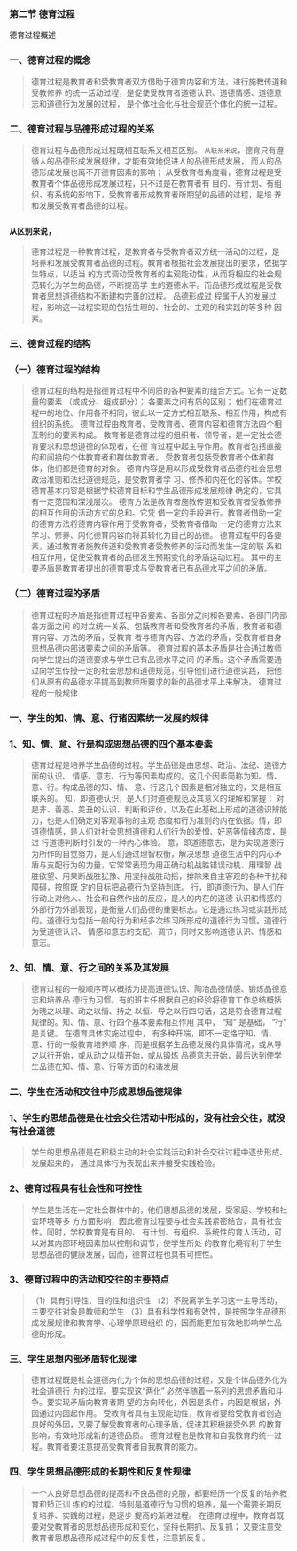 ### 第二节 德育过程
德育过程概述
### 一、德育过程的概念
>   德育过程是教育者和受教育者双方借助于德育内容和方法，进行施教传道和受教修养
的统一活动过程，是促使受教育者道德认识、道德情感、道德意志和道德行为发展的过程，
是个体社会化与社会规范个体化的统一过程。

### 二、德育过程与品德形成过程的关系
>   德育过程与品德形成过程既相互联系又相互区别。
`从联系来说`，德育只有遵循人的品德形成发展规律，才能有效地促进人的品德形成发展，
而人的品德形成发展也离不开德育因素的影响；
从受教育者角度看，德育过程是受教育者个体品德形成发展过程，只不过是在教育者有
目的、有计划、有组织、有系统的影响下，受教育者形成教育者所期望的品德的过程，是培
养和发展受教育者品德的过程。

### `从区别来说`，
>   德育过程是一种教育过程，是教育者与受教育者双方统一活动的过程，是
培养和发展受教育者品德的过程。教育者根据社会发展提出的要求，依据学生特点，以适当
的方式调动受教育者的主观能动性，从而将相应的社会规范转化为学生的品德，不断提高学
生的道德水平。而品德形成过程是受教育者思想道德结构不断建构完善的过程。 品德形成过
程属于人的发展过程，影响这一过程实现的包括生理的、社会的、主观的和实践的等多种
因素。

### 三、德育过程的结构
### （一）德育过程的结构
>   德育过程的结构是指德育过程中不同质的各种要素的组合方式。它有一定数量的要素
（或成分、组成部分）；
各要素之间有质的区别；
他们在德育过程中的地位、作用各不相同，彼此以一定方式相互联系、相互作用，构成有组织的系统。
德育过程由教育者、受教育者、德育内容和德育方法四个相互制约的要素构成。
教育者是德育过程的组织者、领导者，是一定社会德育要求和思想道德的体现者，在德
育过程中起主导作用。教育者包括直接的和间接的个体教育者和群体教育者。
受教育者包括受教育者个体和群体，他们都是德育的对象。
德育内容是用以形成受教育者品德的社会思想政治准则和法纪道德规范，是受教育者学
习、修养和内在化的客体。学校德育基本内容是根据学校德育目标和学生品德形成发展规律
确定的，它具有一定范围和深浅层次。
德育方法是教育者施教传道和受教育者受教修养的相互作用的活动方式的总和。它凭
借一定的手段进行。教育者借助一定的德育方法将德育内容作用于受教育者，受教育者借助
一定的德育方法来学习、修养、内化德育内容而将其转化为自己的品德。
德育过程中的各要素，通过教育者施教传道和受教育者受教修养的活动而发生一定的联
系和相互作用，促使受教育者的品德发生预期变化的矛盾运动过程。
其中的主要矛盾是教育者提出的德育要求与受教育者已有品德水平之间的矛盾。


### （二）德育过程的矛盾
>   德育过程的矛盾是指德育过程中各要素、各部分之间和各要素、各部门内部各方面之间
的对立统一关系。包括教育者和受教育者的矛盾，教育者和德育内容、方法的矛盾，受教育
者与德育内容、方法的矛盾，受教育者自身思想品德内部诸要素之间的矛盾等。
德育过程的基本矛盾是社会通过教师向学生提出的道德要求与学生已有品德水平之间
的矛盾。这个矛盾需要通过向学生传授一定的社会思想和道德规范，引导他们进行道德实践，
把他们从原有的品德水平提高到教师所要求的新的品德水平上来解决。
德育过程的一般规律

### 一、学生的知、情、意、行诸因素统一发展的规律
### 1、知、情、意、行是构成思想品德的四个基本要素
>   德育过程是培养学生品德的过程。学生品德是由思想、政治、法纪、道德方面的认识、
情感、意志、行为等因素构成的。这几个因素简称为知、情、意、行。构成品德的知、情、
意、行这几个因素是相对独立的，又是相互联系的。
知，即道德认识，是人们对道德规范及其意义的理解和掌握；
对是非、善恶、美丑的认识、判断和评价，以及在此基础上形成的道德识辨能力，也是人们确定对客观事物的主观
态度和行为准则的内在依据。情，即道德情感，是人们对社会思想道德和人们行为的爱憎、好恶等情绪态度，是进
行道德判断时引发的一种内心体验。
意，即道德意志，是为实现道德行为所作的自觉努力，是人们通过理智权衡，解决思想
道德生活中的内心矛盾与支配行为的力量，它常常表现为用正确动机战胜错误动机、用理智
战胜欲望、用果断战胜犹豫、用坚持战胜动摇，排除来自主客观的各种干扰和障碍，按照既
定的目标把品德行为坚持到底。
行，即道德行为，是人们在行动上对他人、社会和自然作出的反应，是人的内在的道德
认识和情感的外部行为外部表现，是衡量人们品德的重要标志。它是通过练习或实践形成
的。道德行为包括一般的行为和经多次练习所形成的道德行为习惯。道德行为受道德认识、
情感和意志的支配、调节，同时又影响道德认识、情感和意志。

### 2、知、情、意、行之间的关系及其发展
>   德育过程的一般顺序可以概括为提高道德认识、陶冶品德情感、锻炼品德意志和培养品
德行为习惯。有的班主任根据自己的经验将德育工作总结概括为晓之以理、动之以情、持之
以恒、导之以行四句话，这是符合德育过程规律的。知、情、意、行四个基本要素相互作用
其中， “知” 是基础， “行” 是关键。
在德育具体实施过程中， 有多种开端，即不一定恪守知、情、意、行的一般教育培养顺
序，而是根据学生品德发展的具体情况，或从导之以行开始，或从动之以情开始，或从锻炼
品德意志开始，最后达到使学生品德在知、情、意、行等方面的和谐发展

### 二、学生在活动和交往中形成思想品德规律
### 1、学生的思想品德是在社会交往活动中形成的，没有社会交往，就没有社会道德
>   学生的思想品德是在积极主动的社会实践活动和社会交往过程中逐步形成、发展起来的，
通过具体行为表现出来并接受实践检验。

### 2、德育过程具有社会性和可控性
>   学生是生活在一定社会群体中的，他们思想品德的发展，受家庭、学校和社会环境等多
方方面影响，因此德育过程要与社会实践紧密结合，具有社会性。同时，学校教育是有目的、
有计划、有组织、系统性的育人活动，可以对其内部环境因素加以控制和调节，使学生所处
的教育化境有利于学生思想品德的健康发展，因而，德育过程也具有可控性。

### 3、德育过程中的活动和交往的主要特点
>   （1）具有引导性、目的性和组织性
    （2）不脱离学生学习这一主导活动，主要交往对象是教师和学生
    （3）具有科学性和有效性，是按照学生品德形成发展规律和教育学、心理学原理组织
的，因而能更加有效地影响学生品德的形成。

### 三、学生思想内部矛盾转化规律
>   德育过程既是社会道德内化为个体的思想品德的过程，又是个体品德外化为社会道德行
为的过程。要实现这“两化” 必然伴随着一系列的思想矛盾和斗争。要实现矛盾向教育者期
望的方向转化，外因是条件，内因是根据，外因通过内因起作用。
受教育者具有主观能动性，教育者要给受教育者创造良好的外因，又要了解受教育者的心理矛盾，促进其积极接受外界
的教育影响，有效地形成新的道德品质。
德育过程也是教育和自我教育的统一过程。教育者要注意提高受教育者自我教育的能力。

### 四、学生思想品德形成的长期性和反复性规律
>   一个人良好思想品德的提高和不良品德的克服，都要经历一个反复的培养教育和矫正训
练的的过程。特别是道德行为习惯的培养，是一个需要长期反复培养、实践的过程，是逐步
提高的渐进过程。
在德育过程中，教育者既要对受教育者的思想品德形成和变化，坚持长期抓、反复抓；
又要注意受教育者思想品德形成过程中的反复性，注意抓反复。